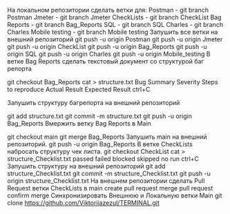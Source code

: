 На локальном репозитории сделать ветки для:
Postman - git branch Postman
Jmeter - git branch Jmeter
CheckLists - git branch CheckList
Bag Reports - git branch Bag_Reports
SQL - git branch SQL
Charles - git branch Charles
Mobile testing - git branch Mobile testing
Запушить все ветки на внешний репозиторий
git push -u origin Postman
git push -u origin Jmeter
git push -u origin CheckList
git push -u origin Bag_Reports
git push -u origin SQL
git push -u origin Charles
git push -u origin Mobile_testing
В ветке Bag Reports сделать текстовый документ со структурой баг репорта

git checkout Bag_Reports
cat > structure.txt
Bug Summary
Severity
Steps to reproduce
Actual Result
Expected Result
ctrl+C

Запушить структуру багрепорта на внешний репозиторий

git add structure.txt
git commit -m structure.txt
git push -u origin Bag_Reports
Вмержить ветку Bag Reports в Main

git checkout main
git merge Bag_Reports
Запушить main на внешний репозиторий.
git push -u origin Bag_Reports
В ветке CheckLists набросать структуру чек листа.
git checkout CheckList
cat > structure_Checklist.txt
passed
failed
blocked
skipped
no run
ctrl+C
Запушить структуру на внешний репозиторий
git add structure_Checklist.txt
git commit -m structure_Checklist.txt
git push -u origin structure_Checklist.txt
На внешнем репозитории сделать Pull Request ветки CheckLists в main
create pull request
merge pull request
confirm merge
Синхронизировать Внешнюю и Локальную ветки Main git clone https://github.com/Viktoriiazezul/TERMINAL.git
